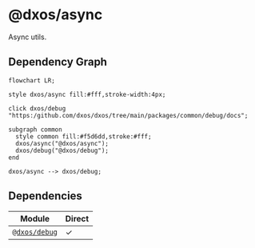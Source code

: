 # @dxos/async

Async utils.

## Dependency Graph

```mermaid
flowchart LR;

style dxos/async fill:#fff,stroke-width:4px;

click dxos/debug "https:/github.com/dxos/dxos/tree/main/packages/common/debug/docs";

subgraph common
  style common fill:#f5d6dd,stroke:#fff;
  dxos/async("@dxos/async");
  dxos/debug("@dxos/debug");
end

dxos/async --> dxos/debug;
```

## Dependencies

| Module | Direct |
|---|---|
| [`@dxos/debug`](../../debug/docs/README.md) | &check; |
